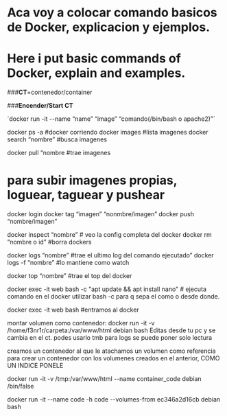 # **Aca voy a colocar comando basicos de Docker, explicacion y ejemplos.**
# **Here i put basic commands of Docker, explain and examples.**
###**CT**=contenedor/container

###**Encender/Start CT**

´docker run -it --name “name” “image” “comando(/bin/bash o apache2)”´

docker ps -a  #docker corriendo
docker images #lista imagenes
docker search “nombre” #busca imagenes

docker pull “nombre  #trae imagenes
# para subir imagenes propias, loguear, taguear y pushear

docker login
docker tag “imagen” “nonmbre/imagen”
docker push “nombre/imagen”



docker inspect “nombre” # veo la config completa del docker
docker rm “nombre o id” #borra dockers


docker logs “nombre” #trae el ultimo log del comando ejecutado”
docker logs -f “nombre” #lo mantiene como watch

docker top “nombre” #trae el top del docker

docker exec -it web bash -c "apt update && apt install nano"  # ejecuta comando en el docker utilizar bash -c para q sepa el como o desde donde.


 docker exec -it web bash    #entramos al docker

montar volumen como contenedor:
docker run -it -v /home/f3nr1r/carpeta:/var/www/html debian bash
	Editas desde tu pc y se cambia en el ct.
podes usarlo tmb para logs
se puede poner solo lectura

creamos un contenedor al que le atachamos un volumen como referencia para crear un contenedor con los volumenes creados en el anterior, COMO UN INDICE PONELE

docker run -it -v /tmp:/var/www/html --name container_code debian /bin/false

docker run -it --name code -h code --volumes-from ec346a2d16cb debian bash

